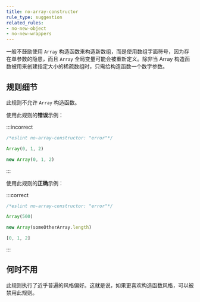 ```yaml
---
title: no-array-constructor
rule_type: suggestion
related_rules:
- no-new-object
- no-new-wrappers
---
```


一般不鼓励使用 `Array` 构造函数来构造新数组，而是使用数组字面符号，因为存在单参数的隐患，而且 `Array` 全局变量可能会被重新定义。除非当 Array 构造函数被用来创建指定大小的稀疏数组时，只需给构造函数一个数字参数。

## 规则细节

此规则不允许 `Array` 构造函数。

使用此规则的**错误**示例：

:::incorrect

```js
/*eslint no-array-constructor: "error"*/

Array(0, 1, 2)

new Array(0, 1, 2)
```

:::

使用此规则的**正确**示例：

:::correct

```js
/*eslint no-array-constructor: "error"*/

Array(500)

new Array(someOtherArray.length)

[0, 1, 2]
```

:::

## 何时不用

此规则执行了近乎普遍的风格偏好。这就是说，如果更喜欢构造函数风格，可以被禁用此规则。
